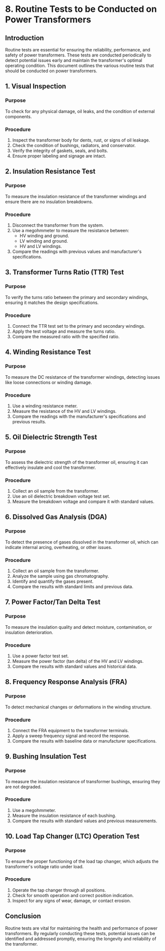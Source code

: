 # 8. Routine Tests to be Conducted on Power Transformers

## Introduction
Routine tests are essential for ensuring the reliability, performance, and safety of power transformers. These tests are conducted periodically to detect potential issues early and maintain the transformer's optimal operating condition. This document outlines the various routine tests that should be conducted on power transformers.

## 1. Visual Inspection

### Purpose
To check for any physical damage, oil leaks, and the condition of external components.

### Procedure
1. Inspect the transformer body for dents, rust, or signs of oil leakage.
2. Check the condition of bushings, radiators, and conservator.
3. Verify the integrity of gaskets, seals, and bolts.
4. Ensure proper labeling and signage are intact.

## 2. Insulation Resistance Test

### Purpose
To measure the insulation resistance of the transformer windings and ensure there are no insulation breakdowns.

### Procedure
1. Disconnect the transformer from the system.
2. Use a megohmmeter to measure the resistance between:
   - HV winding and ground.
   - LV winding and ground.
   - HV and LV windings.
3. Compare the readings with previous values and manufacturer's specifications.

## 3. Transformer Turns Ratio (TTR) Test

### Purpose
To verify the turns ratio between the primary and secondary windings, ensuring it matches the design specifications.

### Procedure
1. Connect the TTR test set to the primary and secondary windings.
2. Apply the test voltage and measure the turns ratio.
3. Compare the measured ratio with the specified ratio.

## 4. Winding Resistance Test

### Purpose
To measure the DC resistance of the transformer windings, detecting issues like loose connections or winding damage.

### Procedure
1. Use a winding resistance meter.
2. Measure the resistance of the HV and LV windings.
3. Compare the readings with the manufacturer's specifications and previous results.

## 5. Oil Dielectric Strength Test

### Purpose
To assess the dielectric strength of the transformer oil, ensuring it can effectively insulate and cool the transformer.

### Procedure
1. Collect an oil sample from the transformer.
2. Use an oil dielectric breakdown voltage test set.
3. Measure the breakdown voltage and compare it with standard values.

## 6. Dissolved Gas Analysis (DGA)

### Purpose
To detect the presence of gases dissolved in the transformer oil, which can indicate internal arcing, overheating, or other issues.

### Procedure
1. Collect an oil sample from the transformer.
2. Analyze the sample using gas chromatography.
3. Identify and quantify the gases present.
4. Compare the results with standard limits and previous data.

## 7. Power Factor/Tan Delta Test

### Purpose
To measure the insulation quality and detect moisture, contamination, or insulation deterioration.

### Procedure
1. Use a power factor test set.
2. Measure the power factor (tan delta) of the HV and LV windings.
3. Compare the results with standard values and historical data.

## 8. Frequency Response Analysis (FRA)

### Purpose
To detect mechanical changes or deformations in the winding structure.

### Procedure
1. Connect the FRA equipment to the transformer terminals.
2. Apply a sweep frequency signal and record the response.
3. Compare the results with baseline data or manufacturer specifications.

## 9. Bushing Insulation Test

### Purpose
To measure the insulation resistance of transformer bushings, ensuring they are not degraded.

### Procedure
1. Use a megohmmeter.
2. Measure the insulation resistance of each bushing.
3. Compare the results with standard values and previous measurements.

## 10. Load Tap Changer (LTC) Operation Test

### Purpose
To ensure the proper functioning of the load tap changer, which adjusts the transformer's voltage ratio under load.

### Procedure
1. Operate the tap changer through all positions.
2. Check for smooth operation and correct position indication.
3. Inspect for any signs of wear, damage, or contact erosion.

## Conclusion
Routine tests are vital for maintaining the health and performance of power transformers. By regularly conducting these tests, potential issues can be identified and addressed promptly, ensuring the longevity and reliability of the transformer.


